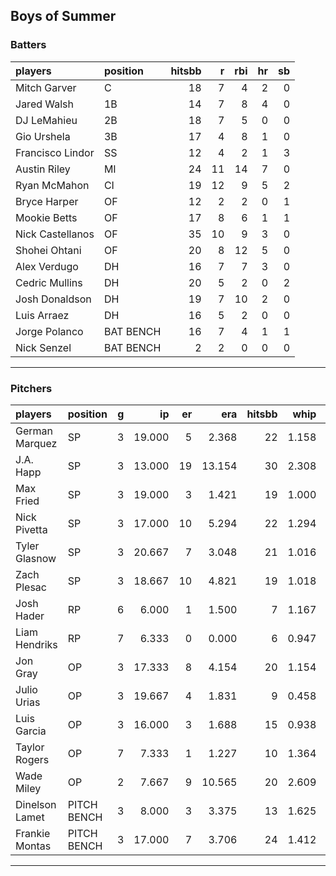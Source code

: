 ## Boys of Summer

### Batters

 
|players          |position  | hitsbb|  r| rbi| hr| sb| 
|:----------------|:---------|------:|--:|---:|--:|--:| 
|Mitch Garver     |C         |     18|  7|   4|  2|  0| 
|Jared Walsh      |1B        |     14|  7|   8|  4|  0| 
|DJ LeMahieu      |2B        |     18|  7|   5|  0|  0| 
|Gio Urshela      |3B        |     17|  4|   8|  1|  0| 
|Francisco Lindor |SS        |     12|  4|   2|  1|  3| 
|Austin Riley     |MI        |     24| 11|  14|  7|  0| 
|Ryan McMahon     |CI        |     19| 12|   9|  5|  2| 
|Bryce Harper     |OF        |     12|  2|   2|  0|  1| 
|Mookie Betts     |OF        |     17|  8|   6|  1|  1| 
|Nick Castellanos |OF        |     35| 10|   9|  3|  0| 
|Shohei Ohtani    |OF        |     20|  8|  12|  5|  0| 
|Alex Verdugo     |DH        |     16|  7|   7|  3|  0| 
|Cedric Mullins   |DH        |     20|  5|   2|  0|  2| 
|Josh Donaldson   |DH        |     19|  7|  10|  2|  0| 
|Luis Arraez      |DH        |     16|  5|   2|  0|  0| 
|Jorge Polanco    |BAT BENCH |     16|  7|   4|  1|  1| 
|Nick Senzel      |BAT BENCH |      2|  2|   0|  0|  0| 

* * *

### Pitchers

 
|players        |position    |  g|     ip| er|    era| hitsbb|  whip| so|  w| sv| 
|:--------------|:-----------|--:|------:|--:|------:|------:|-----:|--:|--:|--:| 
|German Marquez |SP          |  3| 19.000|  5|  2.368|     22| 1.158| 22|  2|  0| 
|J.A. Happ      |SP          |  3| 13.000| 19| 13.154|     30| 2.308| 14|  0|  0| 
|Max Fried      |SP          |  3| 19.000|  3|  1.421|     19| 1.000| 14|  1|  0| 
|Nick Pivetta   |SP          |  3| 17.000| 10|  5.294|     22| 1.294| 24|  1|  0| 
|Tyler Glasnow  |SP          |  3| 20.667|  7|  3.048|     21| 1.016| 23|  0|  0| 
|Zach Plesac    |SP          |  3| 18.667| 10|  4.821|     19| 1.018|  7|  2|  0| 
|Josh Hader     |RP          |  6|  6.000|  1|  1.500|      7| 1.167| 11|  0|  4| 
|Liam Hendriks  |RP          |  7|  6.333|  0|  0.000|      6| 0.947| 10|  0|  4| 
|Jon Gray       |OP          |  3| 17.333|  8|  4.154|     20| 1.154| 10|  0|  0| 
|Julio Urias    |OP          |  3| 19.667|  4|  1.831|      9| 0.458| 24|  3|  0| 
|Luis Garcia    |OP          |  3| 16.000|  3|  1.688|     15| 0.938| 19|  3|  0| 
|Taylor Rogers  |OP          |  7|  7.333|  1|  1.227|     10| 1.364| 11|  1|  1| 
|Wade Miley     |OP          |  2|  7.667|  9| 10.565|     20| 2.609|  7|  0|  0| 
|Dinelson Lamet |PITCH BENCH |  3|  8.000|  3|  3.375|     13| 1.625| 10|  1|  0| 
|Frankie Montas |PITCH BENCH |  3| 17.000|  7|  3.706|     24| 1.412| 21|  1|  0| 


* * *


